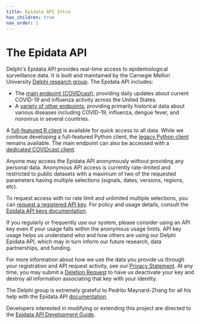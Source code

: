 ```yaml
---
title: Epidata API Intro
has_children: true
nav_order: 1
---
```


# The Epidata API

Delphi's Epidata API provides real-time access to epidemiological surveillance data.
It is built and maintained by the Carnegie Mellon University [Delphi research
group](https://delphi.cmu.edu/). The Epidata API includes:

* The [main endpoint (COVIDcast)](api/covidcast.md), providing daily updates about current COVID-19 and influenza activity across the United States.
* A [variety of other endpoints](api/README.md), providing primarily historical data about various diseases including COVID-19, influenza, dengue fever, and norovirus in several countries.

A [full-featured R client](api/client_libraries.md) is available for quick access to all data. While we continue developing a full-featured Python client, the [legacy Python client](api/client_libraries.md#python) remains available. The main endpoint can also be accessed with a [dedicated COVIDcast client](api/covidcast_clients.md).

Anyone may access the Epidata API anonymously without providing any personal
data. Anonymous API access is currently rate-limited and restricted to public
datasets with a maximum of two of the requested parameters having multiple
selections (signals, dates, versions, regions, etc).

To request access with no rate limit and unlimited multiple
selections, you can [request a registered API key](https://api.delphi.cmu.edu/epidata/admin/registration_form).
For policy and usage details, consult the [Epidata API keys documentation](api/api_keys.md).

If you regularly or frequently use our system, please consider using an API key
even if your usage falls within the anonymous usage limits. API key usage helps
us understand who and how others are using our Delphi Epidata API, which may in
turn inform our future research, data partnerships, and funding.

For more information about how we use the data you provide us through your
registration and API request activity, see our
[Privacy Statement](api/privacy_statement.md). At any time, you may submit a
[Deletion Request](https://api.delphi.cmu.edu/epidata/admin/removal_request) to
have us deactivate your key and destroy all information associating that key
with your identity.

The Delphi group is extremely grateful to Pedrito Maynard-Zhang for all his
help with the Epidata API [documentation](api/README.md).

Developers interested in modifying or extending this project are directed to
the [Epidata API Development Guide](epidata_development.md).
